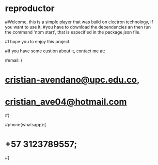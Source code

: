 # reproductor

#Welcome, this is a simple player that was build on electron technology, if you want to use it, 
#you have to download the dependencies an then run the command 'npm start', that is especified in the package.json file.

#I hope you to enjoy this project.

#if you have some custion about it, contact me at:

#email: {
#  cristian-avendano@upc.edu.co,
#  cristian_ave04@hotmail.com
#}

#phone(whatsapp):{
#  +57 3123789557;
#}
